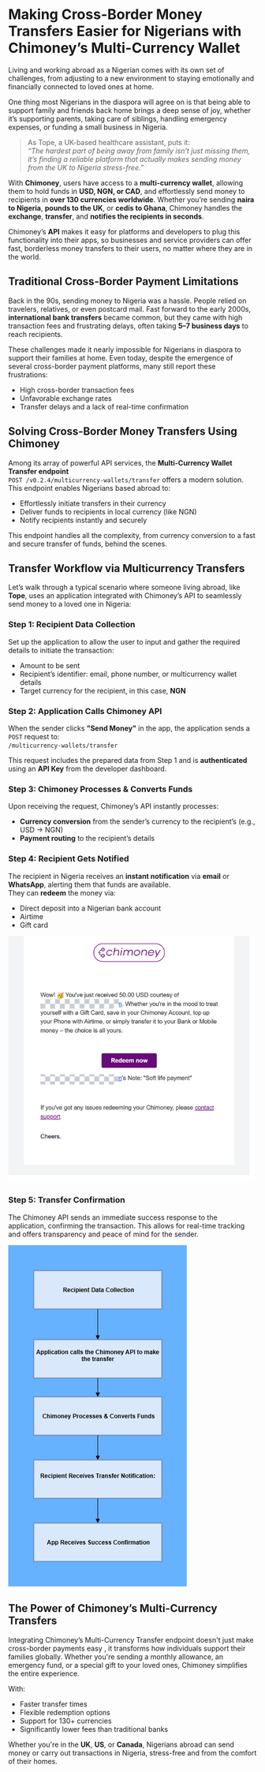 # Making Cross-Border Money Transfers Easier for Nigerians with Chimoney’s Multi-Currency Wallet

Living and working abroad as a Nigerian comes with its own set of challenges, from adjusting to a new environment to staying emotionally and financially connected to loved ones at home. 

One thing most Nigerians in the diaspora will agree on is that being able to support family and friends back home brings a deep sense of joy, whether it’s supporting parents, taking care of siblings, handling emergency expenses, or funding a small business in Nigeria.

> As Tope, a UK-based healthcare assistant, puts it:  
> *“The hardest part of being away from family isn’t just missing them, it’s finding a reliable platform that actually makes sending money from the UK to Nigeria stress-free.”*

With **Chimoney**, users have access to a **multi-currency wallet**, allowing them to hold funds in **USD, NGN, or CAD**, and effortlessly send money to recipients in **over 130 currencies worldwide**. Whether you’re sending **naira to Nigeria**, **pounds to the UK**, or **cedis to Ghana**, Chimoney handles the **exchange**, **transfer**, and **notifies the recipients in seconds**.

Chimoney’s **API** makes it easy for platforms and developers to plug this functionality into their apps, so businesses and service providers can offer fast, borderless money transfers to their users, no matter where they are in the world.



## Traditional Cross-Border Payment Limitations

Back in the 90s, sending money to Nigeria was a hassle. People relied on travelers, relatives, or even postcard mail. Fast forward to the early 2000s, **international bank transfers** became common, but they came with high transaction fees and frustrating delays, often taking **5–7 business days** to reach recipients.

These challenges made it nearly impossible for Nigerians in diaspora to support their families at home. Even today, despite the emergence of several cross-border payment platforms, many still report these frustrations:

- High cross-border transaction fees  
- Unfavorable exchange rates  
- Transfer delays and a lack of real-time confirmation


## Solving Cross-Border Money Transfers Using Chimoney

Among its array of powerful API services, the **Multi-Currency Wallet Transfer endpoint**  
`POST /v0.2.4/multicurrency-wallets/transfer` offers a modern solution. This endpoint enables Nigerians based abroad to:

- Effortlessly initiate transfers in their currency  
- Deliver funds to recipients in local currency (like NGN)  
- Notify recipients instantly and securely

This endpoint handles all the complexity, from currency conversion to a fast and secure transfer of funds, behind the scenes.


## Transfer Workflow via Multicurrency Transfers

Let’s walk through a typical scenario where someone living abroad, like **Tope**, uses an application integrated with Chimoney’s API to seamlessly send money to a loved one in Nigeria:

### Step 1: Recipient Data Collection

Set up the application to allow the user to input and gather the required details to initiate the transaction:

- Amount to be sent  
- Recipient’s identifier: email, phone number, or multicurrency wallet details  
- Target currency for the recipient, in this case, **NGN**

### Step 2: Application Calls Chimoney API

When the sender clicks **"Send Money"** in the app, the application sends a `POST` request to:  
`/multicurrency-wallets/transfer`

This request includes the prepared data from Step 1 and is **authenticated** using an **API Key** from the developer dashboard.

### Step 3: Chimoney Processes & Converts Funds

Upon receiving the request, Chimoney’s API instantly processes:

- **Currency conversion** from the sender’s currency to the recipient’s (e.g., USD → NGN)  
- **Payment routing** to the recipient’s details  

### Step 4: Recipient Gets Notified

The recipient in Nigeria receives an **instant notification** via **email** or **WhatsApp**, alerting them that funds are available.  
They can **redeem** the money via:

- Direct deposit into a Nigerian bank account
- Airtime 
- Gift card

![Recipient's Email Notification](/submissions/images/email_notification.png)

### Step 5: Transfer Confirmation

The Chimoney API sends an immediate success response to the application, confirming the transaction. This allows for real-time tracking and offers transparency and peace of mind for the sender.

![Transfer Workflow via Multicurrency Transfers](/submissions/images/workflow_diagram.png)

## The Power of Chimoney’s Multi-Currency Transfers

Integrating Chimoney’s Multi-Currency Transfer endpoint doesn't just make cross-border payments easy , it transforms how individuals support their families globally. Whether you're sending a monthly allowance, an emergency fund, or a special gift to your loved ones, Chimoney simplifies the entire experience.

With:

- Faster transfer times 
- Flexible redemption options
- Support for 130+ currencies
- Significantly lower fees than traditional banks  


Whether you're in the **UK**, **US**, or **Canada**, Nigerians abroad can send money or carry out transactions in Nigeria, stress-free and from the comfort of their homes.
